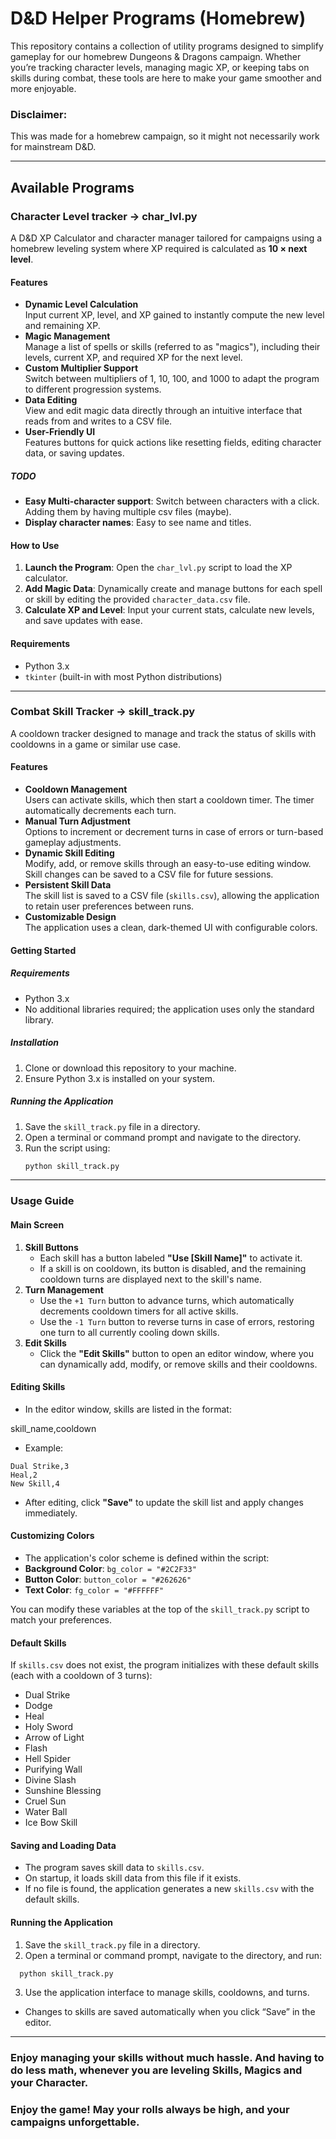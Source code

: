 # D&D Helper Programs (Homebrew)

This repository contains a collection of utility programs designed to simplify gameplay for our homebrew Dungeons & Dragons campaign. Whether you’re tracking character levels, managing magic XP, or keeping tabs on skills during combat, these tools are here to make your game smoother and more enjoyable.

### Disclaimer:
This was made for a homebrew campaign, so it might not necessarily work for mainstream D&D.

---

## Available Programs

### **Character Level tracker -> char_lvl.py**

A D&D XP Calculator and character manager tailored for campaigns using a homebrew leveling system where XP required is calculated as **10 × next level**.

#### **Features**
- **Dynamic Level Calculation**  
    Input current XP, level, and XP gained to instantly compute the new level and remaining XP.
- **Magic Management**  
    Manage a list of spells or skills (referred to as "magics"), including their levels, current XP, and required XP for the next level.
- **Custom Multiplier Support**  
    Switch between multipliers of 1, 10, 100, and 1000 to adapt the program to different progression systems.
- **Data Editing**  
    View and edit magic data directly through an intuitive interface that reads from and writes to a CSV file.
- **User-Friendly UI**  
    Features buttons for quick actions like resetting fields, editing character data, or saving updates.
##### TODO
- **Easy Multi-character support**: Switch between characters with a click. Adding them by having multiple csv files (maybe).
- **Display character names**: Easy to see name and titles.

#### **How to Use**
1. **Launch the Program**: Open the `char_lvl.py` script to load the XP calculator.
2. **Add Magic Data**: Dynamically create and manage buttons for each spell or skill by editing the provided `character_data.csv` file.
3. **Calculate XP and Level**: Input your current stats, calculate new levels, and save updates with ease.

#### **Requirements**
- Python 3.x
- `tkinter` (built-in with most Python distributions)

---

### **Combat Skill Tracker -> skill_track.py**

A cooldown tracker designed to manage and track the status of skills with cooldowns in a game or similar use case.

#### **Features**
-  **Cooldown Management**  
   Users can activate skills, which then start a cooldown timer. The timer automatically decrements each turn.
-  **Manual Turn Adjustment**  
   Options to increment or decrement turns in case of errors or turn-based gameplay adjustments.
-  **Dynamic Skill Editing**  
   Modify, add, or remove skills through an easy-to-use editing window. Skill changes can be saved to a CSV file for future sessions.
-  **Persistent Skill Data**  
   The skill list is saved to a CSV file (`skills.csv`), allowing the application to retain user preferences between runs.
-  **Customizable Design**  
   The application uses a clean, dark-themed UI with configurable colors.

#### **Getting Started**

##### **Requirements**
- Python 3.x
- No additional libraries required; the application uses only the standard library.

##### **Installation**
1. Clone or download this repository to your machine.
2. Ensure Python 3.x is installed on your system.

##### **Running the Application**
1. Save the `skill_track.py` file in a directory.
2. Open a terminal or command prompt and navigate to the directory.
3. Run the script using:
   ```bash
   python skill_track.py

---

### **Usage Guide**

#### **Main Screen**
1. **Skill Buttons**  
   - Each skill has a button labeled **"Use [Skill Name]"** to activate it.  
   - If a skill is on cooldown, its button is disabled, and the remaining cooldown turns are displayed next to the skill's name.
2. **Turn Management**  
   - Use the `+1 Turn` button to advance turns, which automatically decrements cooldown timers for all active skills.  
   - Use the `-1 Turn` button to reverse turns in case of errors, restoring one turn to all currently cooling down skills.
3. **Edit Skills**  
   - Click the **"Edit Skills"** button to open an editor window, where you can dynamically add, modify, or remove skills and their cooldowns.

#### **Editing Skills**
- In the editor window, skills are listed in the format:  

skill_name,cooldown

- Example:  
```
Dual Strike,3
Heal,2
New Skill,4
```
- After editing, click **"Save"** to update the skill list and apply changes immediately.

#### **Customizing Colors**
- The application's color scheme is defined within the script:  
- **Background Color**: `bg_color = "#2C2F33"`  
- **Button Color**: `button_color = "#262626"`  
- **Text Color**: `fg_color = "#FFFFFF"`  

You can modify these variables at the top of the `skill_track.py` script to match your preferences.

#### **Default Skills**
If `skills.csv` does not exist, the program initializes with these default skills (each with a cooldown of 3 turns):  
- Dual Strike  
- Dodge  
- Heal  
- Holy Sword  
- Arrow of Light  
- Flash  
- Hell Spider  
- Purifying Wall  
- Divine Slash  
- Sunshine Blessing  
- Cruel Sun  
- Water Ball  
- Ice Bow Skill  

#### **Saving and Loading Data**
- The program saves skill data to `skills.csv`.  
- On startup, it loads skill data from this file if it exists.  
- If no file is found, the application generates a new `skills.csv` with the default skills.

#### **Running the Application**
1. Save the `skill_track.py` file in a directory.
2. Open a terminal or command prompt, navigate to the directory, and run:
 ```bash
   python skill_track.py
```

3.	Use the application interface to manage skills, cooldowns, and turns.
  - Changes to skills are saved automatically when you click “Save” in the editor.

---

### Enjoy managing your skills without much hassle. And having to do less math, whenever you are leveling Skills, Magics and your Character.

### Enjoy the game! May your rolls always be high, and your campaigns unforgettable.

